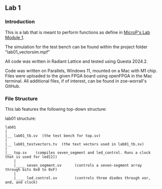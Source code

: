 ## Lab 1


### Introduction

This is a lab that is meant to perform functions as define in [MicroP's Lab Module 1](https://hmc-e155.github.io/lab/lab1/).

The simulation for the test bench can be found within the project folder "lab01_vectorsim.mpf"

All code was written in Radiant Lattice and tested using Questa 2024.2.

Code was written on Parallels, Windows 11, mounted on a Mac with M1 chip. Files were uploaded to the given FPGA board using openFPGA in the Mac terminal. All additional files, if of interest, can be found in zoe-worrall's GitHub.

### File Structure

This lab features the following top-down structure:

lab01 structure:

	lab01
	|
	|__ lab01_tb.sv  (the test bench for top.sv)
	|
	|__ lab01_testvectors.tv  (the text vectors used in lab01_tb.sv)
	|
	|__ top.sv	  (compiles seven_segment and led_control. Runs a clock that is used for led[2])
		|
		|____ seven_segment.sv 		(controls a seven-segment array through bits 0x0 to 0xF)
		|
		|____ led_control.sv		(controls three diodes through xor, and, and clock)

  